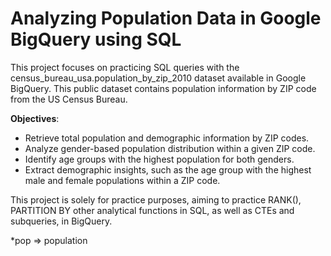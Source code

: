 # Analyzing Population Data in Google BigQuery using SQL

This project focuses on practicing SQL queries with the census_bureau_usa.population_by_zip_2010 dataset available in Google BigQuery. This public dataset contains population information by ZIP code from the US Census Bureau.

**Objectives**:
- Retrieve total population and demographic information by ZIP codes.
- Analyze gender-based population distribution within a given ZIP code.
- Identify age groups with the highest population for both genders.
- Extract demographic insights, such as the age group with the highest male and female populations within a ZIP code.

This project is solely for practice purposes, aiming to practice RANK(), PARTITION BY other analytical functions in SQL, as well as CTEs and subqueries, in BigQuery.




*pop => population
